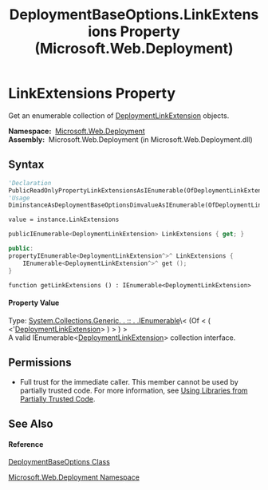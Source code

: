 ﻿---
title: DeploymentBaseOptions.LinkExtensions Property  (Microsoft.Web.Deployment)
TOCTitle: LinkExtensions Property
ms:assetid: P:Microsoft.Web.Deployment.DeploymentBaseOptions.LinkExtensions
ms:mtpsurl: https://msdn.microsoft.com/en-us/library/microsoft.web.deployment.deploymentbaseoptions.linkextensions(v=VS.90)
ms:contentKeyID: 20208840
ms.date: 05/02/2012
mtps_version: v=VS.90
f1_keywords:
- Microsoft.Web.Deployment.DeploymentBaseOptions.LinkExtensions
- Microsoft.Web.Deployment.DeploymentBaseOptions.get_LinkExtensions
dev_langs:
- CSharp
- JScript
- VB
- c++
api_location:
- Microsoft.Web.Deployment.dll
api_name:
- Microsoft.Web.Deployment.DeploymentBaseOptions.get_LinkExtensions
- Microsoft.Web.Deployment.DeploymentBaseOptions.LinkExtensions
api_type:
- Managed
topic_type:
- apiref
- kbSyntax
product_family_name: VS
ROBOTS: INDEX,FOLLOW
---

# LinkExtensions Property

Get an enumerable collection of [DeploymentLinkExtension](deploymentlinkextension-class-microsoft-web-deployment.md) objects.

**Namespace:**  [Microsoft.Web.Deployment](microsoft-web-deployment-namespace.md)  
**Assembly:**  Microsoft.Web.Deployment (in Microsoft.Web.Deployment.dll)

## Syntax

``` vb
'Declaration
PublicReadOnlyPropertyLinkExtensionsAsIEnumerable(OfDeploymentLinkExtension)
'Usage
DiminstanceAsDeploymentBaseOptionsDimvalueAsIEnumerable(OfDeploymentLinkExtension)

value = instance.LinkExtensions
```

``` csharp
publicIEnumerable<DeploymentLinkExtension> LinkExtensions { get; }
```

``` c++
public:
propertyIEnumerable<DeploymentLinkExtension^>^ LinkExtensions {
    IEnumerable<DeploymentLinkExtension^>^ get ();
}
```

``` jscript
function getLinkExtensions () : IEnumerable<DeploymentLinkExtension>
```

#### Property Value

Type: [System.Collections.Generic. . :: . .IEnumerable](https://msdn.microsoft.com/en-us/library/9eekhta0\(v=vs.90\))\< (Of \< ( \<'[DeploymentLinkExtension](deploymentlinkextension-class-microsoft-web-deployment.md)\> ) \> ) \>  
A valid IEnumerable\<[DeploymentLinkExtension](deploymentlinkextension-class-microsoft-web-deployment.md)\> collection interface.  

## Permissions

  - Full trust for the immediate caller. This member cannot be used by partially trusted code. For more information, see [Using Libraries from Partially Trusted Code](https://msdn.microsoft.com/en-us/library/8skskf63\(v=vs.90\)).

## See Also

#### Reference

[DeploymentBaseOptions Class](deploymentbaseoptions-class-microsoft-web-deployment.md)

[Microsoft.Web.Deployment Namespace](microsoft-web-deployment-namespace.md)

